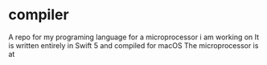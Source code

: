 # compiler
A repo for my programing language for a microprocessor i am working on
It is written entirely in Swift 5 and compiled for macOS
The microprocessor is at 
